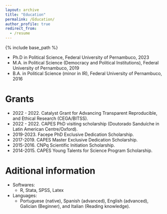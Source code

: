 ```yaml
---
layout: archive
title: "Education"
permalink: /Education/
author_profile: true
redirect_from:
  - /resume
---
```


{% include base_path %}

* Ph.D in Political Science, Federal University of Pernambuco, 2023
* M.A. in Political Science (Democracy and Political Institutions), Federal University of Pernambuco, 2019
* B.A. in Political Science (minor in IR), Federal University of Pernambuco, 2016


Grants
======
  * 2022 - 2022. Catalyst Grant for Advancing Transparent Reproducible, and Ethical Research (CEGA/BITSS).
  * 2022 - 2022. CAPES PhD visiting scholarship (Doutorado Sanduíche in Latin American Centre/Oxford).
  * 2019-2023. Facepe PhD Exclusive Dedication Scholarship.
  * 2017-2019. CAPES Master Exclusive Dedication Scholarship.
  * 2015-2016. CNPq Scientific Initiation Scholarship.
  * 2014-2015. CAPES Young Talents for Science Program Scholarship.

Aditional information
======
* Softwares:
  * R, Stata, SPSS, Latex
* Languages:
  * Portuguese (native), Spanish (advanced), English (advanced), Galician (Beginner), and Italian (Reading knowledge).

